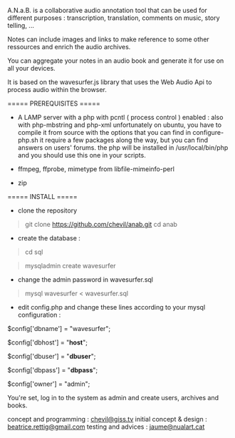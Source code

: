 A.N.a.B. is a collaborative audio annotation tool
that can be used for different purposes :
transcription, translation, comments on music, story telling, ...

Notes can include images and links to make reference
to some other ressources and enrich the audio archives.

You can aggregate your notes in an audio book
and generate it for use on all your devices.

It is based on the wavesurfer.js library
that uses the Web Audio Api
to process audio within the browser.

===== PREREQUISITES =====

* A LAMP server
  with a php with pcntl ( process control ) enabled : 
  also with php-mbstring and php-xml
  unfortunately on ubuntu, you have to compile it from source
  with the options that you can find in configure-php.sh
  it require a few packages along the way,
  but you can find answers on users' forums.
  the php will be installed in /usr/local/bin/php
  and you should use this one in your scripts.

* ffmpeg, ffprobe, mimetype from libfile-mimeinfo-perl

* zip

===== INSTALL =====

* clone the repository

> git clone https://github.com/chevil/anab.git
> cd anab

* create the database :
> cd sql

> mysqladmin create wavesurfer

* change the admin password in wavesurfer.sql

> mysql wavesurfer < wavesurfer.sql

* edit config.php and change these lines according
to your mysql configuration :

$config['dbname'] = "wavesurfer";

$config['dbhost'] = "__host__";

$config['dbuser'] = "__dbuser__";

$config['dbpass'] = "__dbpass__";

$config['owner'] = "admin";

You're set, log in to the system as admin
and create users, archives and books.

concept and programming : chevil@giss.tv
initial concept & design : beatrice.rettig@gmail.com
testing and advices : jaume@nualart.cat
